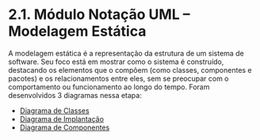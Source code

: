 # 2.1. Módulo Notação UML – Modelagem Estática

A modelagem estática é a representação da estrutura de um sistema de software. Seu foco está em mostrar como o sistema é construído, destacando os elementos que o compõem (como classes, componentes e pacotes) e os relacionamentos entre eles, sem se preocupar com o comportamento ou funcionamento ao longo do tempo.
Foram desenvolvidos 3 diagramas nessa etapa:

- [Diagrama de Classes](../Modelagem/2.1.1.DiagramaClasses.md)
- [Diagrama de Implantação](../Modelagem/2.1.3.DiagramaDeImplantacao.md)
- [Diagrama de Componentes](../Modelagem/2.1.1.DiagramaComponentes.md)

